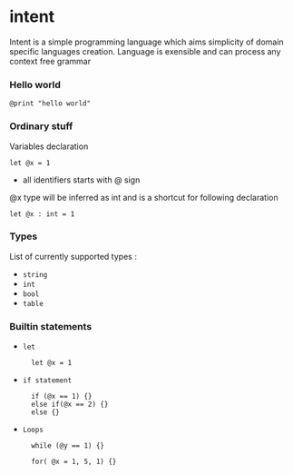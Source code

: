 intent
=======

Intent is a simple programming language which aims simplicity of domain specific languages creation. Language is exensible 
and can process any context free grammar

### Hello world

	@print "hello world"

### Ordinary stuff

Variables declaration

	let @x = 1

* all identifiers starts with @ sign

@x type will be inferred as int and is a shortcut for following declaration

	let @x : int = 1

### Types 

List of currently supported types :
 * `string` 
 * `int`
 * `bool` 
 * `table`

### Builtin statements

* `let`

		let @x = 1

* `if statement`

		if (@x == 1) {} 
		else if(@x == 2) {}
		else {}

* `Loops`

		while (@y == 1) {}

		for( @x = 1, 5, 1) {}
